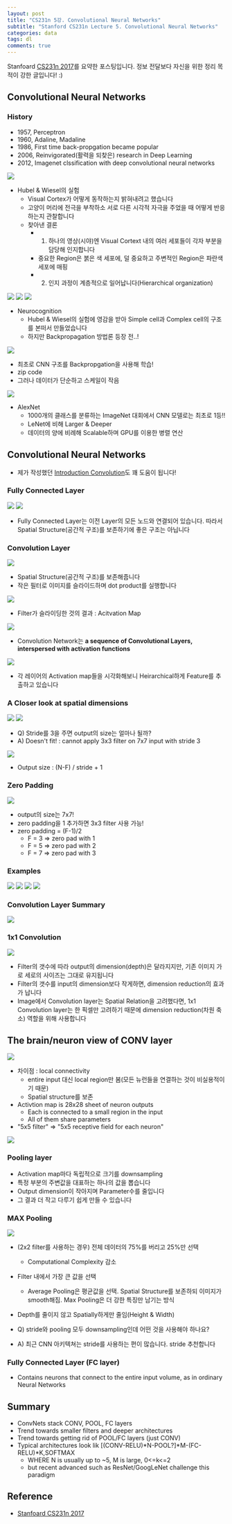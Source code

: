 ```yaml
---
layout: post
title: "CS231n 5강. Convolutional Neural Networks"
subtitle: "Stanford CS231n Lecture 5. Convolutional Neural Networks"
categories: data
tags: dl
comments: true
---
```

Stanfoard [CS231n 2017](https://www.youtube.com/watch?v=vT1JzLTH4G4&list=PL3FW7Lu3i5JvHM8ljYj-zLfQRF3EO8sYv&index=0)를 요약한 포스팅입니다. 정보 전달보다 자신을 위한 정리 목적이 강한 글입니다! :)


## Convolutional Neural Networks
### History
- 1957, Perceptron
- 1960, Adaline, Madaline
- 1986, First time back-propgation became popular
- 2006, Reinvigorated(활력을 되찾은) research in Deep Learning
- 2012, Imagenet clssification with deep convolutional neural networks

<img src="https://www.dropbox.com/s/fcar9yv3ttkhkvf/%EC%8A%A4%ED%81%AC%EB%A6%B0%EC%83%B7%202018-05-13%2016.13.26.png?raw=1">

- Hubel & Wiesel의 실험
	- Visual Cortex가 어떻게 동작하는지 밝혀내려고 했습니다
	- 고양이 머리에 전극을 부착하소 서로 다른 시각적 자극을 주었을 때 어떻게 반응하는지 관찰합니다
	- 찾아낸 결론
		- 1. 하나의 영상(시야)엔 Visual Cortext 내의 여러 세포들이 각자 부분을 담당해 인지합니다
		- 중요한 Region은 붉은 색 세포에, 덜 중요하고 주변적인 Region은 파란색 세포에 매핑
		- 2. 인지 과정이 계층적으로 일어납니다(Hierarchical organization)

<img src="https://www.dropbox.com/s/8nakx7sf9xxu7il/%EC%8A%A4%ED%81%AC%EB%A6%B0%EC%83%B7%202018-05-13%2016.23.35.png?raw=1">

<img src="https://www.dropbox.com/s/13bfjytipg3z9ia/%EC%8A%A4%ED%81%AC%EB%A6%B0%EC%83%B7%202018-05-13%2016.23.48.png?raw=1">

<img src="https://www.dropbox.com/s/zryr9bkt9vwzg94/%EC%8A%A4%ED%81%AC%EB%A6%B0%EC%83%B7%202018-05-13%2016.41.45.png?raw=1">

- Neurocognition
	- Hubel & Wiesel의 실험에 영감을 받아 Simple cell과 Complex cell의 구조를 본떠서 만들었습니다
	- 하지만 Backpropagation 방법론 등장 전..!

<img src="https://www.dropbox.com/s/s6jzkvl661g6dtr/%EC%8A%A4%ED%81%AC%EB%A6%B0%EC%83%B7%202018-05-13%2017.14.53.png?raw=1">

- 최초로 CNN 구조를 Backpropgation을 사용해 학습!
- zip code
- 그러나 데이터가 단순하고 스케일이 작음
 
 
<img src="https://www.dropbox.com/s/4y70aohhzf4lmww/%EC%8A%A4%ED%81%AC%EB%A6%B0%EC%83%B7%202018-05-13%2017.16.08.png?raw=1">

- AlexNet
	- 1000개의 클래스를 분류하는 ImageNet 대회에서 CNN 모델로는 최초로 1등!!
	- LeNet에 비해 Larger & Deeper
	- 데이터의 양에 비례해 Scalable하며 GPU를 이용한 병렬 연산

## Convolutional Neural Networks
- 제가 작성했던 [Introduction Convolution](https://zzsza.github.io/data/2018/02/23/introduction-convolution/)도 꽤 도움이 됩니다!

### Fully Connected Layer
<img src="https://www.dropbox.com/s/1qhomwxzgngf9ha/%EC%8A%A4%ED%81%AC%EB%A6%B0%EC%83%B7%202018-05-13%2017.40.32.png?raw=1">

<img src="https://www.dropbox.com/s/rfwlmve8l2b7elp/%EC%8A%A4%ED%81%AC%EB%A6%B0%EC%83%B7%202018-05-13%2017.42.31.png?raw=1">

- Fully Connected Layer는 이전 Layer의 모든 노드와 연결되어 있습니다. 따라서 Spatial Structure(공간적 구조)를 보존하기에 좋은 구조는 아닙니다

### Convolution Layer
<img src="https://www.dropbox.com/s/ekyailbzq4i97zq/%EC%8A%A4%ED%81%AC%EB%A6%B0%EC%83%B7%202018-05-13%2017.43.15.png?raw=1">

- Spatial Structure(공간적 구조)를 보존해줍니다
- 작은 필터로 이미지를 슬라이드하며 dot product를 실행합니다

<img src="https://www.dropbox.com/s/vzc4hlt5ttffkg7/%EC%8A%A4%ED%81%AC%EB%A6%B0%EC%83%B7%202018-05-13%2018.13.22.png?raw=1">

- Filter가 슬라이딩한 것의 결과 : Acitvation Map 

<img src="https://www.dropbox.com/s/hc6e7omiwjrzg7y/%EC%8A%A4%ED%81%AC%EB%A6%B0%EC%83%B7%202018-05-13%2018.15.53.png?raw=1">

- Convolution Network는 **a sequence of Convolutional Layers, interspersed with activation functions**

<img src="https://www.dropbox.com/s/tx83g1n3ye7dmlz/%EC%8A%A4%ED%81%AC%EB%A6%B0%EC%83%B7%202018-05-13%2019.37.28.png?raw=1">

- 각 레이어의 Activation map들을 시각화해보니 Heirarchical하게 Feature를 추출하고 있습니다


### A Closer look at spatial dimensions
<img src="https://www.dropbox.com/s/0amecwrdvuhltcd/%EC%8A%A4%ED%81%AC%EB%A6%B0%EC%83%B7%202018-05-13%2019.58.25.png?raw=1">

<img src="https://www.dropbox.com/s/05bqdwq5nrzt08i/%EC%8A%A4%ED%81%AC%EB%A6%B0%EC%83%B7%202018-05-13%2019.58.43.png?raw=1">

- Q) Stride를 3을 주면 output의 size는 얼마나 될까?
- A) Doesn't fit! : cannot apply 3x3 filter on 7x7 input with stride 3

<img src="https://www.dropbox.com/s/boizp8gnbw55ewq/%EC%8A%A4%ED%81%AC%EB%A6%B0%EC%83%B7%202018-05-13%2020.00.03.png?raw=1">

- Output size : (N-F) / stride + 1


### Zero Padding
<img src="https://www.dropbox.com/s/fpmoa3f1u2apcym/%EC%8A%A4%ED%81%AC%EB%A6%B0%EC%83%B7%202018-05-13%2020.09.10.png?raw=1">

- output의 size는 7x7!
- zero padding을 1 추가하면 3x3 filter 사용 가능!
- zero padding = (F-1)/2
	- F = 3 => zero pad with 1
	- F = 5 => zero pad with 2
	- F = 7 => zero pad with 3

### Examples 
<img src="https://www.dropbox.com/s/clcgnlohcw9xlsd/%EC%8A%A4%ED%81%AC%EB%A6%B0%EC%83%B7%202018-05-13%2020.28.32.png?raw=1">


<img src="https://www.dropbox.com/s/0tq1uwcuwibqfwq/%EC%8A%A4%ED%81%AC%EB%A6%B0%EC%83%B7%202018-05-13%2020.30.06.png?raw="> 


<img src="https://www.dropbox.com/s/adven4ofizgfzkd/%EC%8A%A4%ED%81%AC%EB%A6%B0%EC%83%B7%202018-05-13%2020.30.27.png?raw=1">

<img src="https://www.dropbox.com/s/5zmrry8i1sxizq2/%EC%8A%A4%ED%81%AC%EB%A6%B0%EC%83%B7%202018-05-13%2020.31.00.png?raw=1">

### Convolution Layer Summary
<img src="https://www.dropbox.com/s/ozrjs8aitz0uprz/%EC%8A%A4%ED%81%AC%EB%A6%B0%EC%83%B7%202018-05-13%2020.31.36.png?raw=1">

### 1x1 Convolution
<img src="https://www.dropbox.com/s/3e7pai06d1wh1bd/%EC%8A%A4%ED%81%AC%EB%A6%B0%EC%83%B7%202018-05-13%2020.36.20.png?raw=1">

- Filter의 갯수에 따라 output의 dimension(depth)은 달라지지만, 기존 이미지 가로 세로의 사이즈는 그대로 유지됩니다
- Filter의 갯수를 input의 dimension보다 작게하면, dimension reduction의 효과가 납니다
- Image에서 Convolution layer는 Spatial Relation을 고려했다면, 1x1 Convolution layer는 한 픽셀만 고려하기 때문에 dimension reduction(차원 축소) 역할을 위해 사용합니다


## The brain/neuron view of CONV layer
<img src="https://www.dropbox.com/s/gwens9l4ujrv5u9/%EC%8A%A4%ED%81%AC%EB%A6%B0%EC%83%B7%202018-05-13%2021.10.45.png?raw=1">

- 차이점 : local connectivity
	- entire input 대신 local region만 봄(모든 뉴런들을 연결하는 것이 비실용적이기 때문)
	- Spatial structure를 보존
- Activtion map is 28x28 sheet of neuron outputs
	- Each is connected to a small region in the input
	- All of them share parameters 
- "5x5 filter" => "5x5 receptive field for each neuron"

<img src="https://www.dropbox.com/s/5osdy991t1quczx/%EC%8A%A4%ED%81%AC%EB%A6%B0%EC%83%B7%202018-05-13%2021.17.55.png?raw=1">

### Pooling layer
- Activation map마다 독립적으로 크기를 downsampling
- 특정 부분의 주변값을 대표하는 하나의 값을 뽑습니다
- Output dimension이 작아지며 Parameter수를 줄입니다
- 그 결과 더 작고 다루기 쉽게 만들 수 있습니다

### MAX Pooling
<img src="https://www.dropbox.com/s/82arxqqa94zq982/%EC%8A%A4%ED%81%AC%EB%A6%B0%EC%83%B7%202018-05-13%2021.23.15.png?raw=1">

- (2x2 filter를 사용하는 경우) 전체 데이터의 75%를 버리고 25%만 선택
	- Computational Complexity 감소
- Filter 내에서 가장 큰 값을 선택
	- Average Pooling은 평균값을 선택. Spatial Structure를 보존하되 이미지가 smooth해짐. Max Pooling은 더 강한 특징만 남기는 방식
- Depth를 줄이지 않고 Spatially하게만 줄임(Height & Width)

- Q) stride와 pooling 모두 downsampling인데 어떤 것을 사용해야 하나요?
- A) 최근 CNN 아키텍쳐는 stride를 사용하는 편이 많습니다. stride 추천합니다

### Fully Connected Layer (FC layer)
- Contains neurons that connect to the entire input volume, as in ordinary Neural Networks

## Summary
- ConvNets stack CONV, POOL, FC layers
- Trend towards smaller filters and deeper architectures
- Trend towards getting rid of POOL/FC layers (just CONV) 
- Typical architectures look lik [(CONV-RELU)\*N-POOL?]\*M-(FC-RELU)\*K,SOFTMAX 
	- WHERE N is usually up to ~5, M is large, 0<=k<=2
	- but recent advanced such as ResNet/GoogLeNet challenge this paradigm 



## Reference
- [Stanfoard CS231n 2017](https://www.youtube.com/watch?v=vT1JzLTH4G4&list=PL3FW7Lu3i5JvHM8ljYj-zLfQRF3EO8sYv&index=0)
